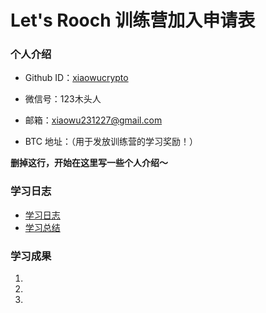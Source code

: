 # Let's Rooch 训练营加入申请表

### 个人介绍

* Github ID：[xiaowucrypto](https://github.com/xiaowucrypto)

* 微信号：123木头人

* 邮箱：xiaowu231227@gmail.com

* BTC 地址：（用于发放训练营的学习奖励！）

**删掉这行，开始在这里写一些个人介绍～**

### 学习日志

- [学习日志](journal.md)
- [学习总结](summary.md)

### 学习成果

1.

2.

3.
